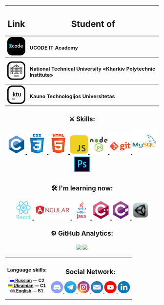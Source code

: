 <table width="100%" border="0" cellpadding="4" align="center">
    <tr>
        <th>
            <h1 align="center">Link</h1>
        </th>
        <th>
            <h1 align="center">Student of</h1>
        </th>
    </tr>
    <tr>
        <th>
            <a href="https://ucode.world/en/" target="_blank">
                <img src="https://github.com/CamyrauBTanke/CamyrauBTanke/blob/main/img/Student/ucode.png" height="60px">
            </a>
        </th>
        <th>
            <h3 align="left">UCODE IT Academy</h3>
        </th>
    </tr>
    <tr>
        <th>
            <a href="https://www.kpi.kharkov.ua/eng/" target="_blank">
                <img src="https://github.com/CamyrauBTanke/CamyrauBTanke/blob/main/img/Student/pki-logo.png" height="60px">
            </a>
        </th>
        <th>
            <h3 align="left">National Technical University «Kharkiv Polytechnic Institute»</h3>
        </th>
    </tr>
    <tr>
        <th>
            <a href="https://ktu.edu/" target="_blank">
                <img src="https://github.com/CamyrauBTanke/CamyrauBTanke/blob/main/img/Student/ktu-logo.png" height="60px">
            </a>
        </th>
        <th>
            <h3 align="left">Kauno Technologijos Universitetas</h3>
        </th>
    </tr>
</table>

<h2> </h2>

<h2 align="center">⚔️ Skills:
    <p> </p>
    <p align="center">
        <a href="https://en.wikipedia.org/wiki/C_(programming_language)" target="_blank">
            <img src="https://github.com/CamyrauBTanke/CamyrauBTanke/blob/main/img/skills/c.png" height="60px">
        </a>
        <a href="https://en.wikipedia.org/wiki/CSS" target="_blank">    
            <img src="https://github.com/CamyrauBTanke/CamyrauBTanke/blob/main/img/skills/css.png" height="65px">
        </a>
        <a href="https://en.wikipedia.org/wiki/HTML" target="_blank">    
            <img src="https://github.com/CamyrauBTanke/CamyrauBTanke/blob/main/img/skills/html.png" height="65px">
        </a>
        <a href="https://en.wikipedia.org/wiki/JavaScript" target="_blank"> 
            <img src="https://github.com/CamyrauBTanke/CamyrauBTanke/blob/main/img/skills/js.png" height="60px">
        </a>
        <a href="https://nodejs.org/en/about/" target="_blank"> 
            <img src="https://github.com/CamyrauBTanke/CamyrauBTanke/blob/main/img/skills/nodejs.png" height="60px">
        </a>
        <a href="https://en.wikipedia.org/wiki/GitHub" target="_blank"> 
            <img src="https://github.com/CamyrauBTanke/CamyrauBTanke/blob/main/img/skills/git.png" height="70px">
        </a>
        <a href="https://en.wikipedia.org/wiki/MySQL" target="_blank"> 
            <img src="https://github.com/CamyrauBTanke/CamyrauBTanke/blob/main/img/skills/mysql.png" height="80px">
        </a>
        <a href="https://www.adobe.com/ru/products/photoshop.html" target="_blank"> 
            <img src="https://github.com/CamyrauBTanke/CamyrauBTanke/blob/main/img/skills/photoshop.png" height="60px">
        </a>
    </p>
</h2>
<h2 align="center">🛠 I'm learning now:
    <p> </p>
    <p align="center">
        <a href="https://ru.reactjs.org/" target="_blank"> 
            <img src="https://github.com/CamyrauBTanke/CamyrauBTanke/blob/main/img/skills/react.png" height="60px">
        </a>
        <a href="https://angular.io/" target="_blank"> 
            <img src="https://github.com/CamyrauBTanke/CamyrauBTanke/blob/main/img/skills/angular.png" height="60px">
        </a>
        <a href="https://www.java.com/en/" target="_blank"> 
            <img src="https://github.com/CamyrauBTanke/CamyrauBTanke/blob/main/img/skills/java.png" height="60px">
        </a>
        <a href="https://en.wikipedia.org/wiki/C%2B%2B" target="_blank">
            <img src="https://github.com/CamyrauBTanke/CamyrauBTanke/blob/main/img/skills/cplusplus.png" height="60px">
        </a>
        <a href="https://en.wikipedia.org/wiki/C_Sharp_(programming_language)" target="_blank">    
            <img src="https://github.com/CamyrauBTanke/CamyrauBTanke/blob/main/img/skills/csharp.png" height="60px">
        </a>
        <a href="https://unity.com/" target="_blank"> 
            <img src="https://github.com/CamyrauBTanke/CamyrauBTanke/blob/main/img/skills/unity.png" height="60px">
        </a>
    </p>
</h2>

<h2 align="center">⚙️ GitHub Analytics:<p></p>
    <p align="center">
        <img height="180em" src="https://streak-stats.demolab.com/?user=CamyrauBTanke&theme=dark"/>
        <img height="180em" src="https://github-readme-stats-eight-theta.vercel.app/api/top-langs/?username=CamyrauBTanke&layout=compact&langs_count=8&theme=dark"/>
    </p>
</h2>
<table width="100%" border="0" cellpadding="4" align="center">
    <tr>
        <th>
            <h3 align="center">Language skills:</h3>
            <p align="center">
                <a href="https://en.wikipedia.org/wiki/Russian_language" target="_blank"><img src="https://github.com/CamyrauBTanke/CamyrauBTanke/blob/main/img/language/ru.png" width="15"/> Russian</a><b> </b>— C2<br>
                <a href="https://en.wikipedia.org/wiki/Ukrainian_language" target="_blank"><img src="https://github.com/CamyrauBTanke/CamyrauBTanke/blob/main/img/language/ua.png" width="15"/> Ukrainian</a><b> </b>— C1<br>
                <a href="https://en.wikipedia.org/wiki/English_language" target="_blank"><img src="https://github.com/CamyrauBTanke/CamyrauBTanke/blob/main/img/language/ang.png" width="15"/> English</a><b> </b>— B1<br>
            </p>
        </th>
        <th>
            <h2 align="center">Social Network:</h2>
            <p align="center">
                <a href="#" target="_blank">
                    <img src="https://github.com/CamyrauBTanke/CamyrauBTanke/blob/main/img/social_network/discord.png" height="40px">
                </a>
                <a href="https://t.me/Camyrau_B_Tanke" target="_blank">
                    <img src="https://github.com/CamyrauBTanke/CamyrauBTanke/blob/main/img/social_network/telegram.png" height="40px">
                </a>
                <a href="https://www.instagram.com/Camyrau_B_Tanke/" target="_blank">
                    <img src="https://github.com/CamyrauBTanke/CamyrauBTanke/blob/main/img/social_network/instagram.png" height="40px">
                </a>
                <a href="mailto:gunko.vlad.21.09.2001a@gmail.com" target="_blank">
                    <img src="https://github.com/CamyrauBTanke/CamyrauBTanke/blob/main/img/social_network/gmail.png" height="40px">
                </a>
                <a href="https://www.youtube.com/channel/UCCIaTyFJqvO1SanxoltkOAA" target="_blank">
                    <img src="https://github.com/CamyrauBTanke/CamyrauBTanke/blob/main/img/social_network/youtube.png" height="40px">
                </a>
                <a href="https://www.linkedin.com/in/vladyslav-hunko-4521a8250" target="_blank">
                    <img src="https://github.com/CamyrauBTanke/CamyrauBTanke/blob/main/img/social_network/linkedin.png" height="40px">
                </a>
            </p>
        </th>
    </tr>
</table>

